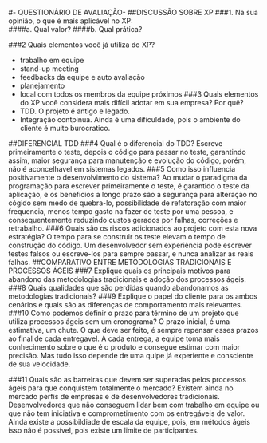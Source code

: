 #- QUESTIONÁRIO DE AVALIAÇÃO- 
##DISCUSSÃO SOBRE XP
###1.	Na sua opinião, o que é mais aplicável no XP:  
####a.	Qual valor? 
####b.	Qual prática?

###2	Quais elementos você já utiliza do XP? 
* trabalho em equipe
* stand-up meeting
* feedbacks da equipe e auto avaliação
* planejamento
* local com todos os membros da equipe próximos
###3	Quais elementos do XP você considera mais difícil adotar em sua empresa? Por quê?
* TDD. O projeto é antigo e legado.
* Integração contpinua. Ainda é uma dificuldade, pois o ambiente do cliente é muito burocratico.

##DIFERENCIAL TDD
###4	Qual é o diferencial do TDD? 
Escreve primeiramente o teste, depois o código para passar no teste, garantindo assim, maior segurança para manutenção e evolução do código, porém, não é aconcelhavel em sistemas legados.
###5	Como isso influencia positivamente o desenvolvimento do sistema? 
Ao mudar o paradigma da programação para escrever primeiramente o teste, é garantido o teste da aplicação, e os benefícios a longo prazo são a segurança para alteração no cógido sem medo de quebra-lo, possibilidade de refatoração com maior frequencia, menos tempo gasto na fazer de teste por uma pessoa, e consequentemente reduzindo custos gerados por falhas, correções e retrabalho.
###6	Quais são os riscos adicionados ao projeto com esta nova estratégia?
O tempo para se construir os teste elevam o tempo de construção do código. Um desenvolvedor sem experiência pode escrever testes falsos ou escreve-los para sempre passar, e nunca analizar as reais falhas.
##COMPARATIVO ENTRE METODOLOGIAS TRADICIONAIS E PROCESSOS ÁGEIS
###7	Explique quais os principais motivos para abandono das metodologias tradicionais e adoção dos processos ágeis.
###8	Quais qualidades que são perdidas quando abandonamos as metodologias tradicionais?
###9	Explique o papel do cliente para os ambos cenários e quais são as diferenças de comportamento mais relevantes.
###10	Como podemos definir o prazo para término de um projeto que utiliza processos ágeis sem um cronograma?
O prazo inicial, é uma estimativa, um chute. O que deve ser feito, é sempre repensar esses prazos ao final de cada entregavel. A cada entrega, a equipe toma mais conhecimento sobre o que é o produto e consegue estimar com maior precisão. Mas tudo isso depende de uma quipe já experiente e consciente de sua velocidade.

###11	Quais são as barreiras que devem ser superadas pelos processos ágeis para que conquistem totalmente o mercado?
Existem ainda no mercado perfis de empresas e de desenvolvedores tradicionais. Desenvolvedores que não conseguem lidar bem com trabalho em equipe ou que não tem iniciativa e comprometimento com os entregáveis de valor. Ainda existe a possibildiade de escala da equipe, pois, em métodos ágeis isso não é possível, pois existe um limite de participantes.

